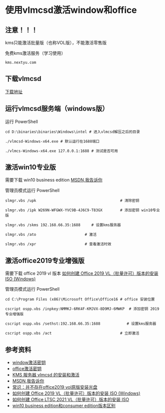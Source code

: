# 使用vlmcsd激活window和office

## 注意！！！

kms只能激活批量版（也称VOL版），不能激活零售版

免费kms激活服务（学习使用）

`kms.nextyu.com`

## 下载vlmcsd

[下载地址](https://github.com/Wind4/vlmcsd/releases)


## 运行vlmcsd服务端（windows版）

运行 PowerShell

```
cd D:\binaries\binaries\Windows\intel # 进入vlmcsd解压之后的目录

./vlmcsd-Windows-x64.exe # 默认运行在1688端口

./vlmcs-Windows-x64.exe 127.0.0.1:1688 # 测试是否可用
```

## 激活win10专业版

需要下载 win10 business edition [MSDN,我告诉你](https://msdn.itellyou.cn/)

管理员模式运行 PowerShell

```
slmgr.vbs /upk                                      # 清除密钥

slmgr.vbs /ipk W269N-WFGWX-YVC9B-4J6C9-T83GX        # 添加密钥 win10专业版

slmgr.vbs /skms 192.168.66.35:1688     # 设置kms服务器

slmgr.vbs /ato                      # 激活

slmgr.vbs /xpr                      # 查看激活时效
```

## 激活office2019专业增强版

需要下载 office 2019 vl 版本 [如何创建 Office 2019 VL（批量许可）版本的安装 ISO (Windows)](https://sysin.org/blog/office-2019-iso/)

管理员模式运行 PowerShell

```
cd C:\Program Files (x86)\Microsoft Office\Office16 # office 安装位置

cscript ospp.vbs /inpkey:NMMKJ-6RK4F-KMJVX-8D9MJ-6MWKP  # 添加密钥 2019专业增强版

cscript ospp.vbs /sethst:192.168.66.35:1688            # 设置kms服务器

cscript ospp.vbs /act                               # 立即激活
```

## 参考资料

- [window激活密钥](https://learn.microsoft.com/zh-cn/windows-server/get-started/kms-client-activation-keys)
- [office激活密钥](https://learn.microsoft.com/zh-cn/DeployOffice/vlactivation/gvlks)
- [KMS 服务器 vlmcsd 的安装和激活](https://blog.beanbang.cn/2019/01/31/kms-server-vlmcsd/)
- [MSDN,我告诉你](https://msdn.itellyou.cn/)
- [常识：并不存在office2019 vol原版安装光盘](https://www.aihao.cc/thread-12243-1-1.html)
- [如何创建 Office 2019 VL（批量许可）版本的安装 ISO (Windows)](https://sysin.org/blog/office-2019-iso/)
- [如何创建 Office LTSC 2021 VL（批量许可）版本的安装 ISO](https://sysin.org/blog/office-2021-iso/)
- [win10 business edition和consumer edition版本区别](https://www.cnblogs.com/hool/p/13530160.html)